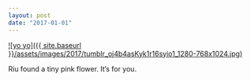```yaml
---
layout: post
date: "2017-01-01"
---
```


[![yo yo]({{ site.baseurl }}/assets/images/2017/tumblr_oj4b4asKyk1r16syio1_1280-768x1024.jpg)](https://mananamanana.com/ohpiglet/wp-content/uploads/2017/01/tumblr_oj4b4asKyk1r16syio1_1280.jpg)

Riu found a tiny pink flower. It’s for you.
